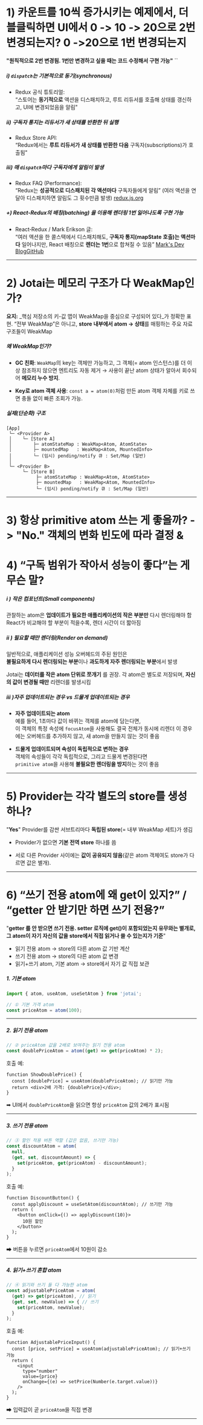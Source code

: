 
# 1) 카운트를 10씩 증가시키는 예제에서, 더블클릭하면 UI에서 0 -> 10 -> 20으로 2번 변경되는지? 0 ->20으로 1번 변경되는지

**"원칙적으로 2번 변경됨. 1번만 변경하고 싶을 때는 코드 수정해서 구현 가능"**
``
##### i) `dispatch`는 기본적으로 **동기(synchronous)**

- Redux 공식 튜토리얼:  
    “스토어는 **동기적으로** 액션을 디스패치하고, 루트 리듀서를 호출해 상태를 갱신하고, UI에 변경되었음을 알림"

##### ii) 구독자 통지는 **리듀서가 새 상태를 반환한 뒤** 실행

- Redux Store API:  
    “Redux에서는 **루트 리듀서가 새 상태를 반환한 다음** 구독자(subscriptions)가 호출됨"
    

##### iii) 매 `dispatch`마다 구독자에게 **알림이 발생**

- Redux FAQ (Performance):  
    “Redux는 **성공적으로 디스패치된 각 액션마다** 구독자들에게 알림” (여러 액션을 연달아 디스패치하면 알림도 그 횟수만큼 발생) [redux.js.org](https://redux.js.org/faq/performance?utm_source=chatgpt.com)
    

##### +) React‑Redux의 **배칭(batching)** 을 이용해 렌더링 1번 일어나도록 구현 가능

- React‑Redux / Mark Erikson 글:  
    “여러 액션을 한 콜스택에서 디스패치해도, **구독자 통지(mapState 호출)는 액션마다** 일어나지만, React 배칭으로 **렌더는 1번**으로 합쳐질 수 있음” [Mark's Dev Blog](https://blog.isquaredsoftware.com/2020/01/blogged-answers-redux-batching-techniques/?utm_source=chatgpt.com)[GitHub](https://github.com/reduxjs/react-redux/issues/1511?utm_source=chatgpt.com)
    


---

# 2) Jotai는 메모리 구조가 다 WeakMap인가?

**요지:** _핵심 저장소의 키-값 맵이 WeakMap을 중심으로 구성되어 있다_가 정확한 표현.
 “전부 WeakMap”은 아니고, **store 내부에서 atom → 상태**를 매핑하는 주요 자료구조들이 WeakMap

##### 왜 WeakMap인가?

- **GC 친화**: `WeakMap`의 key는 객체만 가능하고, 그 객체(= atom 인스턴스)를 더 이상 참조하지 않으면 엔트리도 자동 제거 → 사용이 끝난 atom 상태가 알아서 회수되어 **메모리 누수 방지**.
    
- **Key로 atom 객체 사용**: `const a = atom(0)`처럼 만든 atom 객체 자체를 키로 쓰면 충돌 없이 빠른 조회가 가능.
    

##### 실제(단순화) 구조 

```
[App]
 └─ <Provider A>
 │    └─ [Store A]
 │        ├─ atomStateMap : WeakMap<Atom, AtomState>
 │        ├─ mountedMap   : WeakMap<Atom, MountedInfo>
 │        └─ (임시) pending/notify 큐 : Set/Map (일반)
 │
 └─ <Provider B>
      └─ [Store B]
           ├─ atomStateMap : WeakMap<Atom, AtomState>
           ├─ mountedMap   : WeakMap<Atom, MountedInfo>
           └─ (임시) pending/notify 큐 : Set/Map (일반)

```


---


# 3) 항상 primitive atom 쓰는 게 좋을까? -> "No." 객체의 변화 빈도에 따라 결정 &

# 4) “구독 범위가 작아서 성능이 좋다”는 게 무슨 말?

##### i ) 작은 컴포넌트(Small components)

관찰하는 atom은 **업데이트가 필요한 애플리케이션의 작은 부분만** 다시 렌더링해야 함
React가 비교해야 할 부분이 적을수록, 렌더 시간이 더 짧아짐

##### ii ) 필요할 때만 렌더링(Render on demand)

일반적으로, 애플리케이션 성능 오버헤드의 주된 원인은  
**불필요하게 다시 렌더링되는 부분**이나 **과도하게 자주 렌더링되는 부분**에서 발생

Jotai는 **데이터를 작은 atom 단위로 쪼개기** 를 권장. 각 atom은 별도로 저장되며, **자신의 값이 변경될 때만** 리렌더를 발생시킴

##### iii )자주 업데이트되는 경우 vs 드물게 업데이트되는 경우

- **자주 업데이트되는 atom**  
  예를 들어, 1초마다 값이 바뀌는 객체를 atom에 담는다면,  
  이 객체의 특정 속성에 `focusAtom`을 사용해도 결국 전체가 동시에 리렌더
  이 경우에는 오버헤드를 추가하지 않고, 새 atom을 만들지 않는 것이 좋음

- **드물게 업데이트되며 속성이 독립적으로 변하는 경우**  
  객체의 속성들이 각각 독립적으로, 그리고 드물게 변경된다면  
  `primitive atom`을 사용해 **불필요한 렌더링을 방지**하는 것이 좋음

---

# 5) Provider는 각각 별도의 store를 생성하나?

"**Yes**" 
Provider를 감싼 서브트리마다 **독립된 store**(= 내부 WeakMap 세트)가 생김
    
- Provider가 없으면 **기본 전역 store** 하나를 씀
    
- 서로 다른 Provider 사이에는 **값이 공유되지 않음**(같은 atom 객체여도 store가 다르면 값은 별개).
    
---

# 6) “쓰기 전용 atom에 왜 get이 있지?” / “getter 안 받기만 하면 쓰기 전용?”

"**getter 를 안 받으면 쓰기 전용. 
setter 로직에 get()이 포함되었는지 유무와는 별개로, 그 atom이 자기 자신의 값을 store에서 직접 읽거나 쓸 수 있는지가 기준**"

- 읽기 전용 atom → store의 다른 atom 값 기반 계산  
- 쓰기 전용 atom → store의 다른 atom 값 변경  
- 읽기+쓰기 atom, 기본 atom → store에서 자기 값 직접 보관

##### 1. **기본 atom**

```ts
import { atom, useAtom, useSetAtom } from 'jotai';

// ① 기본 가격 atom
const priceAtom = atom(100);
```

---

##### 2. **읽기 전용 atom**

```ts
// ② priceAtom 값을 2배로 보여주는 읽기 전용 atom
const doublePriceAtom = atom((get) => get(priceAtom) * 2);
```

호출 예:

```tsx
function ShowDoublePrice() {
  const [doublePrice] = useAtom(doublePriceAtom); // 읽기만 가능
  return <div>2배 가격: {doublePrice}</div>;
}
```

➡ UI에서 `doublePriceAtom`을 읽으면 항상 `priceAtom` 값의 2배가 표시됨

---

##### 3. **쓰기 전용 atom**

```ts
// ③ 할인 적용 버튼 역할 (값은 없음, 쓰기만 가능)
const discountAtom = atom(
  null,
  (get, set, discountAmount) => {
    set(priceAtom, get(priceAtom) - discountAmount);
  }
);
```

호출 예:

```tsx
function DiscountButton() {
  const applyDiscount = useSetAtom(discountAtom); // 쓰기만 가능
  return (
    <button onClick={() => applyDiscount(10)}>
      10원 할인
    </button>
  );
}
```

➡ 버튼을 누르면 `priceAtom`에서 10원이 감소

---

##### 4. **읽기+쓰기 혼합 atom**

```ts
// ④ 읽기와 쓰기 둘 다 가능한 atom
const adjustablePriceAtom = atom(
  (get) => get(priceAtom), // 읽기
  (get, set, newValue) => { // 쓰기
    set(priceAtom, newValue);
  }
);
```

호출 예:

```tsx
function AdjustablePriceInput() {
  const [price, setPrice] = useAtom(adjustablePriceAtom); // 읽기+쓰기 가능
  return (
    <input
      type="number"
      value={price}
      onChange={(e) => setPrice(Number(e.target.value))}
    />
  );
}
```

➡ 입력값이 곧 `priceAtom`을 직접 변경

---

